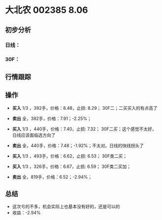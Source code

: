 # 大北农 002385 8.06
## 初步分析
### 日线：
  
### 30F：
  
## 行情跟踪


## 操作
  - **买入** 1/3 ，392手，价格：8.48，止损: 8.29； 30F二；二买买入的有点高了
  - **卖出** 全，392手，价格：7.91；-2.25%；

  - **买入** 1/3 ，440手，价格：7.40，止损: 7.32； 30F二买；这个感觉不太好，日线应该面临选方向了
  - **卖出** 全，440手，价格：7.48；-1.92%；不太对。日线的快线拐头了

  - **买入** 1/3 ，493手，价格：6.62，止损: 6.53； 30F类二买；
  - **买入** 1/3 ，326手，价格：6.67，止损: 6.59； 30F类二买加；
  - **卖出** 全，819手，价格：6.52；-2.94%；

## 总结
  - 这次亏的不多，机会实际上也基本没有好的，还是可以的
  - 收益：-2.94%